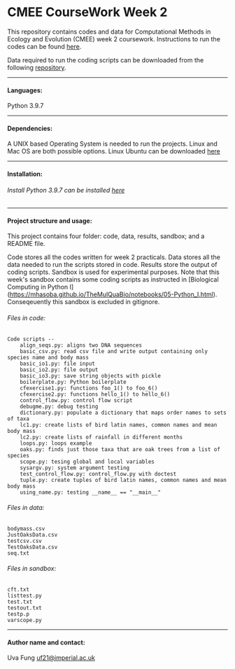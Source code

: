 # CMEE CourseWork Week 2

This repository contains codes and data for Computational Methods in Ecology and Evolution (CMEE) week 2 coursework.
Instructions to run the codes can be found [here](https://mhasoba.github.io/TheMulQuaBio/intro.html).

Data required to run the coding scripts can be downloaded from the following [repository](https://github.com/mhasoba/TheMulQuaBio).

***

#### Languages:
Python 3.9.7

***********
#### Dependencies:
A UNIX based Operating System is needed to run the projects. Linux and Mac OS are both possible options. Linux Ubuntu can be downloaded [here](https://ubuntu.com/)


******************
#### Installation:

###### Install Python 3.9.7 can be installed [here](https://www.python.org/downloads/release/python-397/)


***********

#### Project structure and usage:
This project contains four folder: code, data, results, sandbox; and a README file.

Code stores all the codes written for week 2 practicals. Data stores all the data needed to run the scripts stored in code. Results store the output of coding scripts. Sandbox is used for experimental purposes. Note that this week's sandbox contains some coding scripts as instructed in [Biological Computing in Python I] (https://mhasoba.github.io/TheMulQuaBio/notebooks/05-Python_I.html). Conseqeuently this sandbox is excluded in gitignore.

###### Files in code:

    Code scripts --
        align_seqs.py: aligns two DNA sequences
        basic_csv.py: read csv file and write output containing only species name and body mass
        basic_io1.py: file input
        basic_io2.py: file output
        basic_io3.py: save string objects with pickle
        boilerplate.py: Python boilerplate
        cfexercise1.py: functions foo_1() to foo_6()
        cfexercise2.py: functions hello_1() to hello_6()
        control_flow.py: control flow script
        debugme.py: debug testing
        dictionary.py: populate a dictionary that maps order names to sets of taxa
        lc1.py: create lists of bird latin names, common names and mean body mass
        lc2.py: create lists of rainfall in different months
        loops.py: loops example
        oaks.py: finds just those taxa that are oak trees from a list of species
        scope.py: tesing global and local variables
        sysargv.py: system argument testing
        test_control_flow.py: control_flow.py with doctest
        tuple.py: create tuples of bird latin names, common names and mean body mass
        using_name.py: testing __name__ == "__main__"


###### Files in data:
    bodymass.csv
    JustOaksData.csv
    testcsv.csv
    TestOaksData.csv
    seq.txt

###### Files in sandbox:
    cft.txt
    listtest.py
    test.txt
    testout.txt
    testp.p
    varscope.py

*****************
#### Author name and contact:
Uva Fung uf21@imperial.ac.uk
